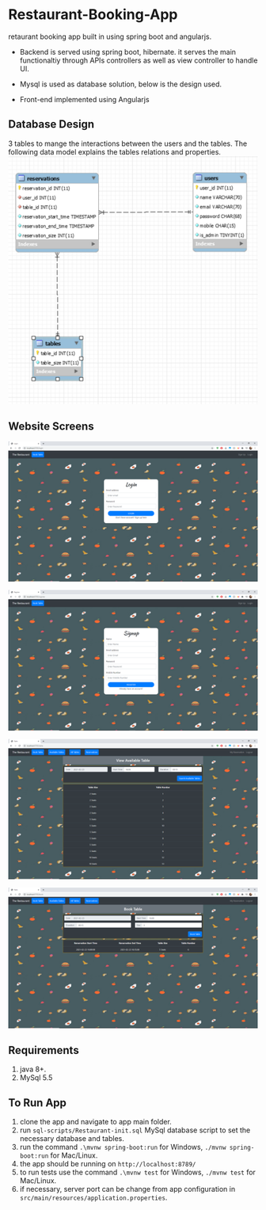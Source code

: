 # Restaurant-Booking-App
retaurant booking app built in using spring boot and angularjs. 

- Backend is served using spring boot, hibernate. it serves the main functionaltiy through APIs controllers as well as view controller to handle UI.

- Mysql is used as database solution, below is the design used. 

- Front-end implemented using Angularjs


## Database Design 
3 tables to mange the interactions between the users and the tables.
The following data model explains the tables relations and properties. 
![](presentation-images/ER.PNG?raw=true)

## Website Screens

![](presentation-images/screens-1.png?raw=true)
<br>

![](presentation-images/screens-2.png?raw=true)
<br>

![](presentation-images/screens-3.png?raw=true)
<br>

![](presentation-images/screens-4.png?raw=true)
<br>


## Requirements
1. java 8+.
2. MySql 5.5


## To Run App
1. clone the app and navigate to app main folder.  
2. run `sql-scripts/Restaurant-init.sql` MySql database script to set the necessary database and tables. 
3. run the command `.\mvnw spring-boot:run` for Windows,  `./mvnw spring-boot:run` for Mac/Linux.
4. the app should be running on `http://localhost:8789/`
5. to run tests use the command `.\mvnw test` for Windows,  `./mvnw test` for Mac/Linux.
6. if necessary, server port can be change from app configuration in `src/main/resources/application.properties`.



